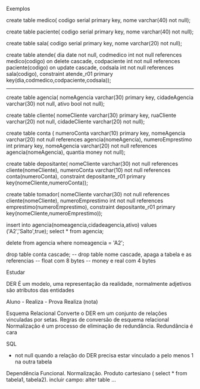 
Exemplos


create table medico(
codigo serial primary key,
nome varchar(40) not null);

create table paciente(
codigo serial primary key,
nome varchar(40) not null);

create table sala(
codigo serial primary key,
nome varchar(20) not null);

create table atende(
dia date not null,
codmedico int not null references medico(codigo) on delete cascade,
codpaciente int not null references paciente(codigo) on update cascade,
codsala int not null references sala(codigo),
constraint atende_r01 primary key(dia,codmedico,codpaciente,codsala));


---

create table agencia(
nomeAgencia varchar(30) primary key,
cidadeAgencia varchar(30) not null,
ativo bool not null);
 
create table cliente(
nomeCliente varchar(30) primary key,
ruaCliente varchar(20) not null,
cidadeCliente varchar(20) not null);
 
create table conta ( 
numeroConta varchar(10) primary key,
nomeAgencia varchar(20) not null references agencia(nomeAgencia),
numeroEmprestimo int primary key,
nomeAgencia varchar(20) not null references agencia(nomeAgencia),
quantia money not null);
 
create table depositante(
nomeCliente varchar(30) not null references cliente(nomeCliente),
numeroConta varchar(10) not null references conta(numeroConta),
constraint depositante_r01 primary key(nomeCliente,numeroConta));
 
create table tomador(
nomeCliente varchar(30) not null references cliente(nomeCliente),
numeroEmprestimo int not null references emprestimo(numeroEmprestimo),
constraint depositante_r01 primary key(nomeCliente,numeroEmprestimo));

insert into agencia(nomeagencia,cidadeagencia,ativo) values ('A2','Salto',true);
select * from agencia;

delete from agencia where nomeagencia = 'A2';

drop table conta cascade; -- drop table nome cascade, apaga a tabela e as referencias
-- float com 8 bytes
-- money e real com 4 bytes

Estudar

DER
É um modelo, uma representação da realidade, normalmente adjetivos são atributos das entidades 

Aluno - Realiza - Prova
Realiza (nota)

Esquema Relacional
Converte o DER em um conjunto de relações vinculadas por setas.
    Regras de conversão de esquema relacional
    Normalização é um processo de eliminação de redundância. Redundância é cara
  

SQL

- not null quando a relação do DER precisa estar vinculado a pelo menos 1 na outra tabela


Dependência Funcional.
Normalização.
Produto cartesiano ( select * from tabela1, tabela2).
incluir campo: alter table ...
